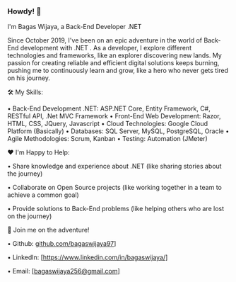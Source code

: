 ### Howdy! 👋

I'm Bagas Wijaya, a Back-End Developer .NET


Since October 2019, I've been on an epic adventure in the world of Back-End development with .NET . As a developer, I explore different technologies and frameworks, like an explorer discovering new lands. My passion for creating reliable and efficient digital solutions keeps burning, pushing me to continuously learn and grow, like a hero who never gets tired on his journey.

🛠️ My Skills:

•	Back-End Development .NET: ASP.NET Core, Entity Framework, C#, RESTful API, .Net MVC Framework
•	Front-End Web Development: Razor, HTML, CSS, JQuery, Javascript
•	Cloud Technologies: Google Cloud Platform (Basically)
•	Databases: SQL Server, MySQL, PostgreSQL, Oracle
•	Agile Methodologies: Scrum, Kanban
•	Testing: Automation (JMeter)


❤️ I'm Happy to Help:

•	Share knowledge and experience about .NET (like sharing stories about the journey)

•	Collaborate on Open Source projects (like working together in a team to achieve a common goal)

•	Provide solutions to Back-End problems (like helping others who are lost on the journey)


🚙 Join me on the adventure!

•	Github: [github.com/bagaswijaya97](https://github.com/bagaswijaya97)]

•	LinkedIn: [https://www.linkedin.com/in/bagaswijaya/]

•	Email: [bagaswijaya256@gmail.com]


